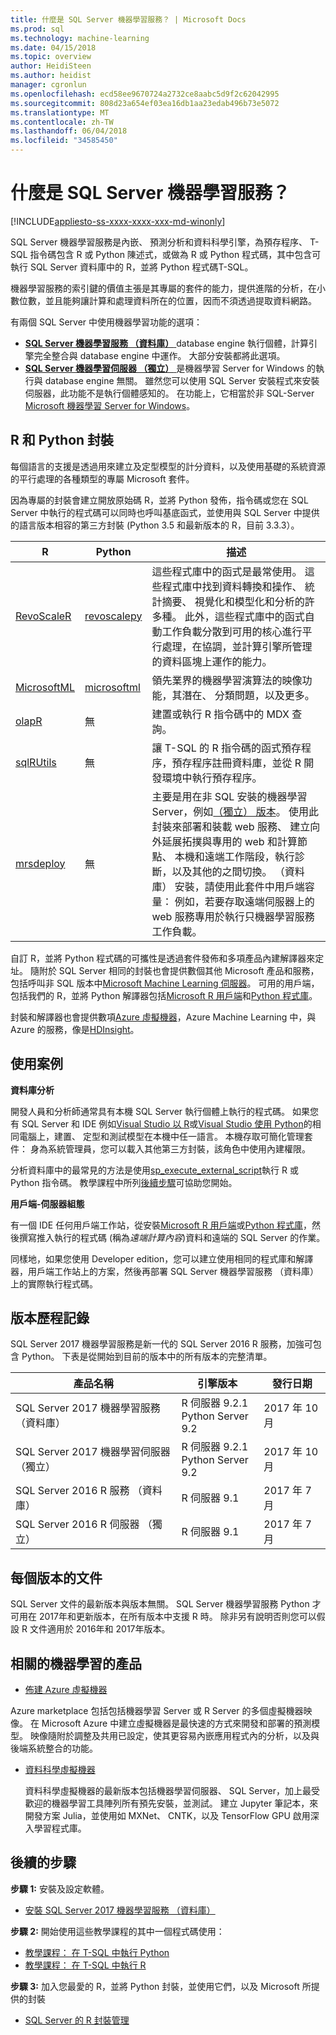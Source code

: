 ```yaml
---
title: 什麼是 SQL Server 機器學習服務？ | Microsoft Docs
ms.prod: sql
ms.technology: machine-learning
ms.date: 04/15/2018
ms.topic: overview
author: HeidiSteen
ms.author: heidist
manager: cgronlun
ms.openlocfilehash: ecd58ee9670724a2732ce8aabc5d9f2c62042995
ms.sourcegitcommit: 808d23a654ef03ea16db1aa23edab496b73e5072
ms.translationtype: MT
ms.contentlocale: zh-TW
ms.lasthandoff: 06/04/2018
ms.locfileid: "34585450"
---
```

# <a name="what-is-sql-server-machine-learning-services"></a>什麼是 SQL Server 機器學習服務？
[!INCLUDE[appliesto-ss-xxxx-xxxx-xxx-md-winonly](../includes/appliesto-ss-xxxx-xxxx-xxx-md-winonly.md)]

SQL Server 機器學習服務是內嵌、 預測分析和資料科學引擎，為預存程序、 T-SQL 指令碼包含 R 或 Python 陳述式，或做為 R 或 Python 程式碼，其中包含可執行 SQL Server 資料庫中的 R，並將 Python 程式碼T-SQL。 

機器學習服務的索引鍵的價值主張是其專屬的套件的能力，提供進階的分析，在小數位數，並且能夠讓計算和處理資料所在的位置，因而不須透過提取資料網路。

有兩個 SQL Server 中使用機器學習功能的選項： 

+ [**SQL Server 機器學習服務 （資料庫）** ](r/sql-server-r-services.md) database engine 執行個體，計算引擎完全整合與 database engine 中運作。 大部分安裝都將此選項。
+ [**SQL Server 機器學習伺服器 （獨立）** ](r/r-server-standalone.md)是機器學習 Server for Windows 的執行與 database engine 無關。 雖然您可以使用 SQL Server 安裝程式來安裝伺服器，此功能不是執行個體感知的。 在功能上，它相當於非 SQL-Server [Microsoft 機器學習 Server for Windows](https://docs.microsoft.com/machine-learning-server/install/machine-learning-server-windows-install)。

## <a name="r-and-python-packages"></a>R 和 Python 封裝

每個語言的支援是透過用來建立及定型模型的計分資料，以及使用基礎的系統資源的平行處理的各種類型的專屬 Microsoft 套件。

因為專屬的封裝會建立開放原始碼 R，並將 Python 發佈，指令碼或您在 SQL Server 中執行的程式碼可以同時也呼叫基底函式，並使用與 SQL Server 中提供的語言版本相容的第三方封裝 (Python 3.5 和最新版本的 R，目前 3.3.3）。

| R  | Python | 描述 |
|-----------|----------------|-------------|
| [RevoScaleR](r/revoscaler-overview.md) | [revoscalepy](python/what-is-revoscalepy.md)   | 這些程式庫中的函式是最常使用。 這些程式庫中找到資料轉換和操作、 統計摘要、 視覺化和模型化和分析的許多種。 此外，這些程式庫中的函式自動工作負載分散到可用的核心進行平行處理，在協調，並計算引擎所管理的資料區塊上運作的能力。 |
| [MicrosoftML](using-the-microsoftml-package.md) | [microsoftml](https://docs.microsoft.com/machine-learning-server/python-reference/microsoftml/microsoftml-package) | 領先業界的機器學習演算法的映像功能，其潛在、 分類問題，以及更多。 |
| [olapR](r/how-to-create-mdx-queries-using-olapr.md) | 無 | 建置或執行 R 指令碼中的 MDX 查詢。
| [sqlRUtils](r/generating-an-r-stored-procedure-for-r-code-using-the-sqlrutils-package.md) | 無 | 讓 T-SQL 的 R 指令碼的函式預存程序，預存程序註冊資料庫，並從 R 開發環境中執行預存程序。
| [mrsdeploy](operationalization-with-mrsdeploy.md) | 無 | 主要是用在非 SQL 安裝的機器學習 Server，例如[（獨立） 版本](r/r-server-standalone.md)。 使用此封裝來部署和裝載 web 服務、 建立向外延展拓撲與專用的 web 和計算節點、 本機和遠端工作階段，執行診斷，以及其他的之間切換。 （資料庫） 安裝，請使用此套件中用戶端容量： 例如，若要存取遠端伺服器上的 web 服務專用於執行只機器學習服務工作負載。 |

自訂 R，並將 Python 程式碼的可攜性是透過套件發佈和多項產品內建解譯器來定址。 隨附於 SQL Server 相同的封裝也會提供數個其他 Microsoft 產品和服務，包括呼叫非 SQL 版本中[Microsoft Machine Learning 伺服器](https://docs.microsoft.com/machine-learning-server/)。 可用的用戶端，包括我們的 R，並將 Python 解譯器包括[Microsoft R 用戶端](https://docs.microsoft.com/machine-learning-server/r-client/what-is-microsoft-r-client)和[Python 程式庫](https://docs.microsoft.com/machine-learning-server/install/python-libraries-interpreter)。

封裝和解譯器也會提供數項[Azure 虛擬機器](https://docs.microsoft.com/machine-learning-server/install/machine-learning-server-azure-vm-on-linux)，Azure Machine Learning 中，與 Azure 的服務，像是[HDInsight](https://docs.microsoft.com/machine-learning-server/install/machine-learning-server-on-azure-hdinsight)。 


## <a name="use-cases"></a>使用案例

**資料庫分析**

開發人員和分析師通常具有本機 SQL Server 執行個體上執行的程式碼。 如果您有 SQL Server 和 IDE 例如[Visual Studio 以 R](https://docs.microsoft.com/visualstudio/rtvs/)或[Visual Studio 使用 Python](https://docs.microsoft.com/visualstudio/python/installing-python-support-in-visual-studio)的相同電腦上，建置、 定型和測試模型在本機中任一語言。 本機存取可簡化管理套件： 身為系統管理員，您可以載入其他第三方封裝，該角色中使用內建權限。

分析資料庫中的最常見的方法是使用[sp_execute_external_script](../relational-databases/system-stored-procedures/sp-execute-external-script-transact-sql.md)執行 R 或 Python 指令碼。 教學課程中所列[後續步驟](#next-steps)可協助您開始。

**用戶端-伺服器組態**

有一個 IDE 任何用戶端工作站，從安裝[Microsoft R 用戶端](https://docs.microsoft.com/machine-learning-server/r-client/what-is-microsoft-r-client)或[Python 程式庫](https://docs.microsoft.com/machine-learning-server/install/python-libraries-interpreter)，然後撰寫推入執行的程式碼 (稱為*遠端計算內容*)資料和遠端的 SQL Server 的作業。 

同樣地，如果您使用 Developer edition，您可以建立使用相同的程式庫和解譯器，用戶端工作站上的方案，然後再部署 SQL Server 機器學習服務 （資料庫） 上的實際執行程式碼。 

## <a name="version-history"></a>版本歷程記錄

SQL Server 2017 機器學習服務是新一代的 SQL Server 2016 R 服務，加強可包含 Python。 下表是從開始到目前的版本中的所有版本的完整清單。 

| 產品名稱 | 引擎版本 | 發行日期 |
|--------------|---------|--------------|
| SQL Server 2017 機器學習服務 （資料庫） | R 伺服器 9.2.1 <br/> Python Server 9.2 | 2017 年 10 月 |
| SQL Server 2017 機器學習伺服器 （獨立） | R 伺服器 9.2.1 <br/> Python Server 9.2 | 2017 年 10 月 |
| SQL Server 2016 R 服務 （資料庫） | R 伺服器 9.1  | 2017 年 7 月  |
| SQL Server 2016 R 伺服器 （獨立）  |  R 伺服器 9.1 | 2017 年 7 月 |



## <a name="documentation-for-each-version"></a>每個版本的文件

SQL Server 文件的最新版本與版本無關。 SQL Server 機器學習服務 Python 才可用在 2017年和更新版本，在所有版本中支援 R 時。 除非另有說明否則您可以假設 R 文件適用於 2016年和 2017年版本。


## <a name="related-machine-learning-products"></a>相關的機器學習的產品

 +  [佈建 Azure 虛擬機器](r/provision-the-r-server-only-sql-server-2016-enterprise-vm-on-azure.md)
  
  Azure marketplace 包括包括機器學習 Server 或 R Server 的多個虛擬機器映像。 在 Microsoft Azure 中建立虛擬機器是最快速的方式來開發和部署的預測模型。 映像隨附於調整及共用已設定，使其更容易內嵌應用程式內的分析，以及與後端系統整合的功能。

+ [資料科學虛擬機器](https://azure.microsoft.com/services/virtual-machines/data-science-virtual-machines/)

  資料科學虛擬機器的最新版本包括機器學習伺服器、 SQL Server，加上最受歡迎的機器學習工具陣列所有預先安裝，並測試。 建立 Jupyter 筆記本，來開發方案 Julia，並使用如 MXNet、 CNTK，以及 TensorFlow GPU 啟用深入學習程式庫。

<a name="next-steps"></a>

## <a name="next-steps"></a>後續的步驟

**步驟 1:** 安裝及設定軟體。 

+ [安裝 SQL Server 2017 機器學習服務 （資料庫）](install/sql-machine-learning-services-windows-install.md)

**步驟 2:** 開始使用這些教學課程的其中一個程式碼使用：

+ [教學課程： 在 T-SQL 中執行 Python](tutorials/run-python-using-t-sql.md)
+ [教學課程： 在 T-SQL 中執行 R](tutorials/rtsql-using-r-code-in-transact-sql-quickstart.md)

**步驟 3:** 加入您最愛的 R，並將 Python 封裝，並使用它們，以及 Microsoft 所提供的封裝

+ [SQL Server 的 R 封裝管理](r/install-additional-r-packages-on-sql-server.md)
